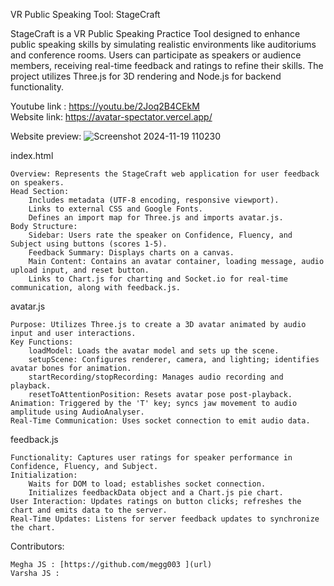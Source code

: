 VR Public Speaking Tool: StageCraft

StageCraft is a VR Public Speaking Practice Tool designed to enhance public speaking skills by simulating realistic environments like auditoriums and conference rooms. Users can participate as speakers or audience members, receiving real-time feedback and ratings to refine their skills. The project utilizes Three.js for 3D rendering and Node.js for backend functionality.

Youtube link : https://youtu.be/2Joq2B4CEkM<br />
Website link: https://avatar-spectator.vercel.app/

Website preview:
![Screenshot 2024-11-19 110230](https://github.com/user-attachments/assets/dec9cef2-617c-4173-846f-08de3b47e55e)


index.html

    Overview: Represents the StageCraft web application for user feedback on speakers.
    Head Section:
        Includes metadata (UTF-8 encoding, responsive viewport).
        Links to external CSS and Google Fonts.
        Defines an import map for Three.js and imports avatar.js.
    Body Structure:
        Sidebar: Users rate the speaker on Confidence, Fluency, and Subject using buttons (scores 1-5).
        Feedback Summary: Displays charts on a canvas.
        Main Content: Contains an avatar container, loading message, audio upload input, and reset button.
        Links to Chart.js for charting and Socket.io for real-time communication, along with feedback.js.


avatar.js

    Purpose: Utilizes Three.js to create a 3D avatar animated by audio input and user interactions.
    Key Functions:
        loadModel: Loads the avatar model and sets up the scene.
        setupScene: Configures renderer, camera, and lighting; identifies avatar bones for animation.
        startRecording/stopRecording: Manages audio recording and playback.
        resetToAttentionPosition: Resets avatar pose post-playback.
    Animation: Triggered by the 'T' key; syncs jaw movement to audio amplitude using AudioAnalyser.
    Real-Time Communication: Uses socket connection to emit audio data.


feedback.js

    Functionality: Captures user ratings for speaker performance in Confidence, Fluency, and Subject.
    Initialization:
        Waits for DOM to load; establishes socket connection.
        Initializes feedbackData object and a Chart.js pie chart.
    User Interaction: Updates ratings on button clicks; refreshes the chart and emits data to the server.
    Real-Time Updates: Listens for server feedback updates to synchronize the chart.


Contributors: 
    
    Megha JS : [https://github.com/megg003 ](url)
    Varsha JS : 

